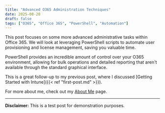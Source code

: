 ```yaml
---
title: "Advanced O365 Administration Techniques"
date: 2025-08-28
draft: false
tags: ["O365", "Office 365", "PowerShell", "Automation"]
---
```


This post focuses on some more advanced administrative tasks within Office 365. We will look at leveraging PowerShell scripts to automate user provisioning and license management, saving you valuable time.

PowerShell provides an incredible amount of control over your O365 environment, allowing for bulk operations and detailed reporting that aren't available through the standard graphical interface.

This is a great follow-up to my previous post, where I discussed [Getting Started with Intune]({{< ref "first-post.md" >}}).

For more about me, check out my [About Me](/about) page.

---

**Disclaimer:** This is a test post for demonstration purposes.
